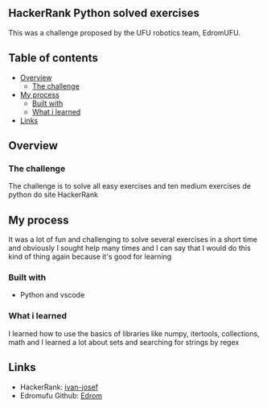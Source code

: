 ## HackerRank Python solved exercises

This was a challenge proposed by the UFU robotics team, EdromUFU.

## Table of contents 

- [Overview](#overview)
  - [The challenge](#the-challenge)
- [My process](#my-process)
  - [Built with](#built-with)
  - [What i learned](#what-i-learned)
- [Links](#author)

## Overview

### The challenge

The challenge is to solve all easy exercises and ten medium exercises de python do site HackerRank

## My process

It was a lot of fun and challenging to solve several exercises in a short time and obviously I sought help many times and
I can say that I would do this kind of thing again because it's good for learning

### Built with

- Python and vscode

### What i learned

I learned how to use the basics of libraries like numpy, itertools, collections, math and I learned a lot about sets
and searching for strings by regex

## Links

- HackerRank: [ivan-josef](https://www.hackerrank.com/profile/ivanjosef141)
- Edromufu Github: [Edrom](https://github.com/edromufu)
